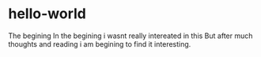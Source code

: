 # hello-world
The begining
 In the begining i wasnt really intereated in this 
 But after much thoughts and reading i am begining to find it interesting.
